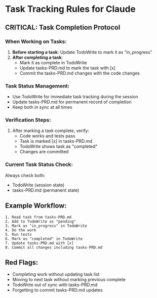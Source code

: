 # Task Tracking Rules for Claude

## CRITICAL: Task Completion Protocol

### When Working on Tasks:
1. **Before starting a task**: Update TodoWrite to mark it as "in_progress"
2. **After completing a task**: 
   - Mark it as complete in TodoWrite
   - Update tasks-PRD.md to mark the task with [x]
   - Commit the tasks-PRD.md changes with the code changes

### Task Status Management:
- Use TodoWrite for immediate task tracking during the session
- Update tasks-PRD.md for permanent record of completion
- Keep both in sync at all times

### Verification Steps:
1. After marking a task complete, verify:
   - Code works and tests pass
   - Task is marked [x] in tasks-PRD.md
   - TodoWrite shows task as "completed"
   - Changes are committed

### Current Task Status Check:
Always check both:
- TodoWrite (session state)
- tasks-PRD.md (permanent state)

## Example Workflow:
```
1. Read task from tasks-PRD.md
2. Add to TodoWrite as "pending"
3. Mark as "in_progress" in TodoWrite
4. Do the work
5. Run tests
6. Mark as "completed" in TodoWrite
7. Update tasks-PRD.md with [x]
8. Commit all changes including tasks-PRD.md
```

## Red Flags:
- Completing work without updating task list
- Moving to next task without marking previous complete
- TodoWrite out of sync with tasks-PRD.md
- Forgetting to commit tasks-PRD.md updates